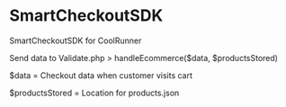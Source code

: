 # SmartCheckoutSDK
SmartCheckoutSDK for CoolRunner

Send data to Validate.php > handleEcommerce($data, $productsStored)

$data = Checkout data when customer visits cart

$productsStored = Location for products.json
